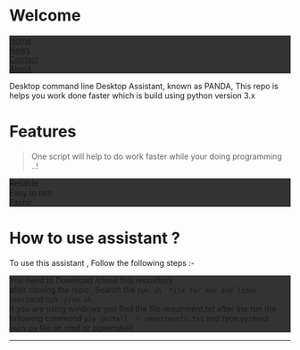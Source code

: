 # Welcome 

<!DOCTYPE html>
<html>
<head>
<style>
ul {
  list-style-type: none;
  margin: 0;
  padding: 0;
  overflow: hidden;
  background-color: #333;
}

li {
  float: left;
}

li a {
  display: block;
  color: white;
  text-align: center;
  padding: 14px 16px;
  text-decoration: none;
}

li a:hover {
  background-color: #111;
}
</style>
</head>
<body>

<ul>
  <li><a class="active" href="#home">Home</a></li>
  <li><a href="#news">News</a></li>
  <li><a href="#contact">Contact</a></li>
  <li><a href="#about">About</a></li>
</ul>

</body>
</html>

Desktop command line Desktop Assistant, known as PANDA, 
This repo is helps you work done faster 
which is build using python version 3.x

# Features

> One script will help to do work faster while your doing programming ..!

* Reliable
* Easy to use 
* Faster 
  
# How to use assistant ?

To use this assistant , Follow the following steps :- 

* You need to Download /clone this repository 
* after cloning the repo , Search the `run.sh  file for mac and linux users`and run `./run.sh`.
* if you are using windows you find the file requirment.txt after the run the following commond
` pip install -r requirments.txt `
  and type `python3 main.py` file on cmd or powershell 
***

  


